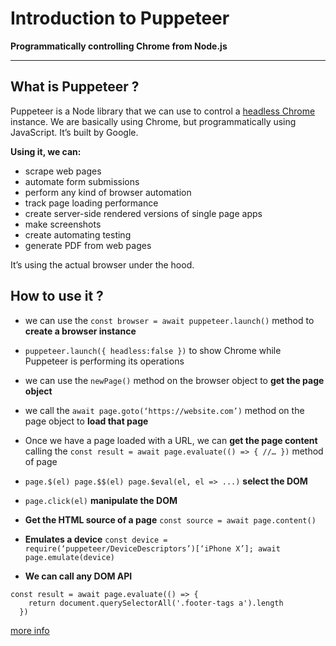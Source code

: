 # Introduction to Puppeteer
**Programmatically controlling Chrome from Node.js**
- - - -
## What is Puppeteer ?
Puppeteer is a Node library that we can use to control a  [headless Chrome](https://developers.google.com/web/updates/2017/04/headless-chrome)  instance. We are basically using Chrome, but programmatically using JavaScript. It’s built by Google.

**Using it, we can:**
* scrape web pages
* automate form submissions
* perform any kind of browser automation
* track page loading performance
* create server-side rendered versions of single page apps
* make screenshots
* create automating testing
* generate PDF from web pages

It’s using the actual browser under the hood.

## How to use it ?
* we can use the `const browser = await puppeteer.launch()` method to **create a browser instance**

* `puppeteer.launch({ headless:false })`  to show Chrome while Puppeteer is performing its operations

* we can use the `newPage()` method on the browser object to **get the page object**

* we call the `await page.goto(‘https://website.com’)` method on the page object to **load that page**

* Once we have a page loaded with a URL, we can **get the page content** calling the `const result = await page.evaluate(() => { //… })` method of page

* `page.$(el) page.$$(el) page.$eval(el, el => ...)` **select the DOM**

* `page.click(el)`  **manipulate the DOM**

* **Get the HTML source of a page** `const source = await page.content()`

* **Emulates a device**  `const device = require(‘puppeteer/DeviceDescriptors’)[‘iPhone X’]; await page.emulate(device)`

* **We can call any DOM API** 
```
const result = await page.evaluate(() => {
    return document.querySelectorAll('.footer-tags a').length
  })
```

[more info](https://flaviocopes.com/puppeteer/)
